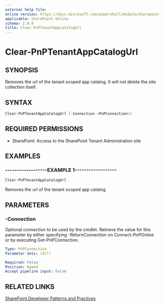 ```yaml
---
external help file:
online version: https://docs.microsoft.com/powershell/module/sharepoint-pnp/clear-pnptenantappcatalogurl
applicable: SharePoint Online
schema: 2.0.0
title: Clear-PnPTenantAppCatalogUrl
---
```


# Clear-PnPTenantAppCatalogUrl

## SYNOPSIS
Removes the url of the tenant scoped app catalog. It will not delete the site collection itself.

## SYNTAX 

```powershell
Clear-PnPTenantAppCatalogUrl [-Connection <PnPConnection>]
```

## REQUIRED PERMISSIONS

* SharePoint: Access to the SharePoint Tenant Administration site

## EXAMPLES

### ------------------EXAMPLE 1------------------
```powershell
Clear-PnPTenantAppCatalogUrl
```

Removes the url of the tenant scoped app catalog

## PARAMETERS

### -Connection
Optional connection to be used by the cmdlet. Retrieve the value for this parameter by either specifying -ReturnConnection on Connect-PnPOnline or by executing Get-PnPConnection.

```yaml
Type: PnPConnection
Parameter Sets: (All)

Required: False
Position: Named
Accept pipeline input: False
```

## RELATED LINKS

[SharePoint Developer Patterns and Practices](https://aka.ms/sppnp)